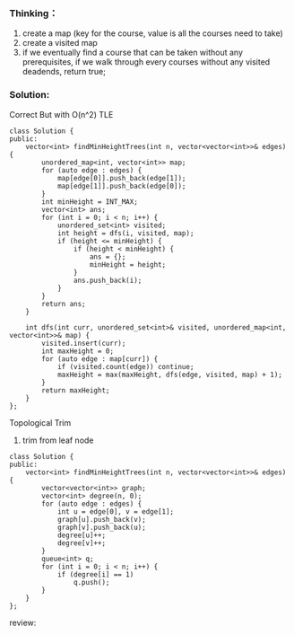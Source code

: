 ### Thinking：
1. create a map (key for the course, value is all the courses need to take)
2. create a visited map
3. if we eventually find a course that can be taken without any prerequisites, if we walk through every courses without any visited deadends, return true;

### Solution:
Correct But with O(n^2) TLE
```
class Solution {
public:
    vector<int> findMinHeightTrees(int n, vector<vector<int>>& edges) {
        unordered_map<int, vector<int>> map;
        for (auto edge : edges) {
	        map[edge[0]].push_back(edge[1]);
	        map[edge[1]].push_back(edge[0]);
        }
        int minHeight = INT_MAX;
        vector<int> ans;
        for (int i = 0; i < n; i++) {
	        unordered_set<int> visited;
	        int height = dfs(i, visited, map);
	        if (height <= minHeight) {
		        if (height < minHeight) {
			        ans = {};
			        minHeight = height;
		        }
		        ans.push_back(i);
	        }
        }
        return ans;
    }

	int dfs(int curr, unordered_set<int>& visited, unordered_map<int, vector<int>>& map) {
		visited.insert(curr);
		int maxHeight = 0;
		for (auto edge : map[curr]) {
			if (visited.count(edge)) continue;
			maxHeight = max(maxHeight, dfs(edge, visited, map) + 1);
		}
		return maxHeight;
	}
};
```

Topological Trim

1. trim from leaf node

```
class Solution {
public:
    vector<int> findMinHeightTrees(int n, vector<vector<int>>& edges) {
		vector<vector<int>> graph;
		vector<int> degree(n, 0);
		for (auto edge : edges) {
			int u = edge[0], v = edge[1];
			graph[u].push_back(v);
			graph[v].push_back(u);
			degree[u]++;
			degree[v]++;
		}
		queue<int> q;
		for (int i = 0; i < n; i++) {
			if (degree[i] == 1)
				q.push();
		}
    }
};
```

review: